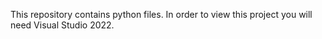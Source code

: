 This repository contains python files. In order to view this project you will need Visual Studio 2022.
